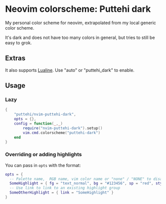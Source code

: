 # Neovim colorscheme: Puttehi dark

My personal color scheme for neovim, extrapolated from my local generic color scheme.

It's dark and does not have too many colors in general, but tries to still be easy to grok.

## Extras

It also supports [Lualine](https://github.com/nvim-lualine/lualine.nvim/blob/master/THEMES.md#auto). Use "auto" or "puttehi_dark" to enable.

## Usage

### Lazy

```lua
{
    "puttehi/nvim-puttehi-dark",
    opts = {},
    config = function(_,_)
        require("nvim-puttehi-dark").setup()
        vim.cmd.colorscheme("puttehi-dark")
    end
}
```

### Overriding or adding highlights

You can pass in `opts` with the format:

```lua
opts = {
  -- Palette name,  RGB name, vim color name or "none" / "NONE" to disable
  SomeHighlight = { fg = "text_normal", bg = "#123456", sp = "red", style = "bold" }
  -- Use link to link to an existing highlight group
  SomeOtherHighlight = { link = "SomeHighlight" }
}
```

